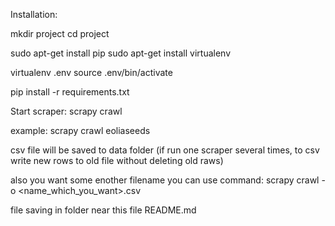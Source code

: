 Installation:

mkdir project
cd project

sudo apt-get install pip
sudo apt-get install virtualenv

virtualenv .env
source .env/bin/activate

pip install -r requirements.txt


Start scraper:
scrapy crawl <name>

example:
scrapy crawl eoliaseeds

csv file will be saved to data folder 
(if run one scraper several times, to csv write new rows to old file without deleting old raws)

also you want some enother filename you can use command:
scrapy crawl <name> -o <name_which_you_want>.csv

file saving in folder near this file README.md